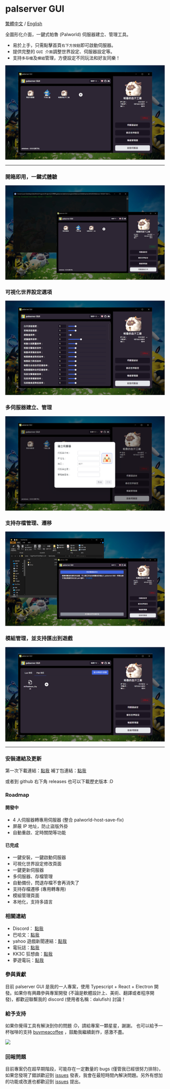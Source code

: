 # palserver GUI

<a href=".">繁體中文</a> / <a href="./readme//README_EN.md">English</a>

全圖形化介面，一鍵式帕魯 (Palworld) 伺服器建立、管理工具。

- 易於上手，只需點擊首頁`右下方按鈕`即可啟動伺服器。
- 提供完整的 `GUI 介面`調整世界設定、伺服器設定等。
- 支持`多存檔`及`模組`管理，方便設定不同玩法和好友同樂！

![alt text](/readme//2zh.webp)

---

### 開箱即用，一鍵式體驗

![alt text](/readme//1zh.webp)

### 可視化世界設定選項

![alt text](/readme//3zh.webp)

### 多伺服器建立、管理

![alt text](/readme/5zh.webp)

### 支持存檔管理、遷移

![alt text](/readme//4zh.webp)

### 模組管理，並支持匯出到遊戲

![alt text](/readme//6zh.webp)

---

### 安裝連結及更新

第一次下載連結：[點我](https://github.com/Dalufishe/palserver-GUI/releases/download/0.0.8/0.0.8-palserver-GUI-win32-x64.rar)
補丁包連結：[點我](https://github.com/Dalufishe/palserver-GUI/releases/download/patch-0.0.8/patch-0.0.8-palserver-GUI-win32-x64.rar)

或者到 github 右下角 releases 也可以下載歷史版本 :D

### Roadmap

#### 開發中

- 4 人伺服器轉專用伺服器 (整合 palworld-host-save-fix)
- 屏蔽 IP 地址，防止盜版外掛
- 自動重啟、定時關閉等功能

#### 已完成

- 一鍵安裝，一鍵啟動伺服器
- 可視化世界設定修改頁面
- 一鍵更新伺服器
- 多伺服器、存檔管理
- 自動備份，閃退存檔不會再消失了
- 支持存檔遷移 (專用轉專用)
- 模組管理頁面
- 本地化，支持多語言

### 相關連結

- Discord： [點我](https://discord.gg/sgMMdUZd3V)
- 巴哈文：[點我](https://forum.gamer.com.tw/C.php?bsn=71458&snA=2043)
- yahoo 遊戲新聞連結：[點我](https://tw.news.yahoo.com/palserver-gui-041354287.html)
- 電玩誌：[點我](https://gank.fanpiece.com/animeradio/%E5%8F%B0%E7%81%A3%E5%A4%A7%E7%A5%9E%E5%89%B5-%E5%B9%BB%E7%8D%B8%E5%B8%95%E9%AD%AF-%E4%B8%80%E9%8D%B5%E9%96%8B%E8%A8%AD%E4%BC%BA%E6%9C%8D%E5%99%A8-%E5%B7%A5%E5%85%B7-%E5%85%A7%E5%BB%BA%E7%B9%81%E4%B8%AD-%E5%9C%96%E5%83%8FUI-c1452714.html)
- KK3C 狂想曲：[點我](https://kkplay3c.net/steam-pal-server-gui/)
- 夢遊電玩：[點我](https://www.game735.com/forum.php?mod=viewthread&tid=388027&extra=page%3D1&ordertype=1)

### 參與貢獻

目前 palserver GUI 是我的一人專案，使用 Typescript + React + Electron 開發。如果你有興趣參與專案開發 (不論是軟體設計上、美術、翻譯或者程序開發)，都歡迎聯繫我的 discord (使用者名稱：dalufish) 討論！

### 給予支持

如果你覺得工具有解決到你的問題 :D，請給專案一顆星星，謝謝。
也可以給予一杯咖啡的支持 [buymeacoffee](https://www.buymeacoffee.com/dalufish) ，鼓勵我繼續創作，感激不盡。

<a href="https://www.buymeacoffee.com/Dalufish"><img src="https://img.buymeacoffee.com/button-api/?text=Buy me a coffee&emoji=&slug=Dalufish&button_colour=FFDD00&font_colour=000000&font_family=Comic&outline_colour=000000&coffee_colour=ffffff" /></a>

### 回報問題

目前專案仍在超早期階段，可能存在一定數量的 bugs (僅管我已經很努力排除)，如果您發現了錯誤歡迎到 [issues](https://github.com/Dalufishe/palserver-GUI/issues) 發表，我會在最短時間內解決問題。另外有想加的功能或改進也都歡迎到 [issues](https://github.com/Dalufishe/palserver-GUI/issues) 提出。